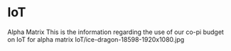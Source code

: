 # IoT
Alpha Matrix 
This is the information regarding the use of our co-pi budget on IoT for alpha matrix
 IoT/ice-dragon-18598-1920x1080.jpg 
